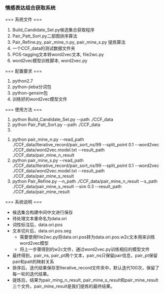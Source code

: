 ### 情感表达组合获取系统 ###

=== 系统文件 ===
1. Build_Candidate_Set.py候选集合获取程序
2. Pair_Patt_Sort.py二部图排序算法
3. Pair_Refine.py, pair_mine_n.py, pair_mine_s.py 提炼算法
4. 一个CCF_data的测试数据文件夹
5. POS-tagging文本转word2vec文本, file2wc.py
6. word2vec模型训练脚本, word2vec.py

=== 配置要求 ===
1. python2.7
2. python-jieba分词包
3. python-gensim包
4. 训练好的word2vec模型文件

=== 使用方法 ===
1. python Build_Candidate_Set.py --path ./CCF_data
2. python Pair_Patt_Sort.py --path ./CCF_data
3. 
1) python pair_mine_n.py --read_path ./CCF_data/Iterative_record/pair_sort_ns/99 --split_point 0.1 --word2vec ./CCF_data/word2vec.model.txt --result_path ./CCF_data/pair_mine_n_result
2) python pair_mine_s.py --read_path ./CCF_data/Iterative_record/pair_sort_ns/99 --split_point 0.1 --word2vec ./CCF_data/word2vec.model.txt --result_path ./CCF_data/pair_mine_s_result
3) python Pair_Refine.py --n_path ./CCF_data/pair_mine_n_result --s_path ./CCF_data/pair_mine_s_result --sim 0.3 --result_path ./CCF_data/pair_mine_result

=== 系统说明 ===
* 候选集合构建中间中文进行保存
* 待处理文本重命名为data.ori
* 词性标注后，data.ori.pos
* 文本切片后，data.ori.pos.seg
  - 需要使用file2wc.py将data.ori.pos转为data.ori.pos.w2c文本用来训练word2vec模型
  - 将上一步骤得到的w2c文件，通过word2vec.py训练相应的模型文件
* 最终得到，pair_ns, pair_pt两个文本，pair_ns只保留pair信息，pair_pt保留pair和patt的映射关系
* 排序后，迭代结果保存至Iterative_record文件夹中，默认迭代100次，保留了每一轮的迭代结果。
* 提炼后，结果为pair_ming_n_result, pair_mine_s_result和pair_mine_result三个文件。pair_mine_result是我们提炼的最终结果。
